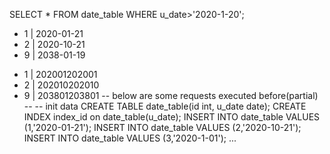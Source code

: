 SELECT * FROM date_table WHERE u_date>'2020-1-20';
- 1 | 2020-01-21
- 2 | 2020-10-21
- 9 | 2038-01-19
+ 1 | 202001202001
+ 2 | 202010202010
+ 9 | 203801203801
-- below are some requests executed before(partial) --
-- init data
CREATE TABLE date_table(id int, u_date date);
CREATE INDEX index_id on date_table(u_date);
INSERT INTO date_table VALUES (1,'2020-01-21');
INSERT INTO date_table VALUES (2,'2020-10-21');
INSERT INTO date_table VALUES (3,'2020-1-01');
...